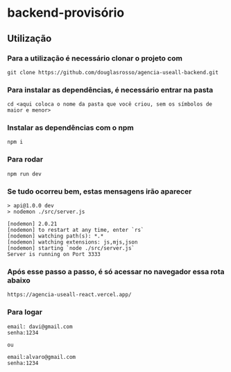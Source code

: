 # backend-provisório

## Utilização

### Para a utilização é necessário clonar o projeto com

```
git clone https://github.com/douglasrosso/agencia-useall-backend.git
```

### Para instalar as dependências, é necessário entrar na pasta

```
cd <aqui coloca o nome da pasta que você criou, sem os símbolos de maior e menor>
```

### Instalar as dependências com o npm

```
npm i
```

### Para rodar

```
npm run dev
```

### Se tudo ocorreu bem, estas mensagens irão aparecer

```
> api@1.0.0 dev
> nodemon ./src/server.js

[nodemon] 2.0.21
[nodemon] to restart at any time, enter `rs`
[nodemon] watching path(s): *.*
[nodemon] watching extensions: js,mjs,json
[nodemon] starting `node ./src/server.js`
Server is running on Port 3333
```

### Após esse passo a passo, é só acessar no navegador essa rota abaixo

```
https://agencia-useall-react.vercel.app/
```

### Para logar

```
email: davi@gmail.com
senha:1234

ou

email:alvaro@gmail.com
senha:1234
```
